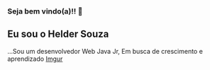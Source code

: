 ### Seja bem vindo(a)!! 👋
## Eu sou o Helder Souza
...Sou um desenvolvedor Web Java Jr, Em busca de crescimento e aprendizado 
[Imgur](https://i.imgur.com/STFT2Qk.png)

<!--
**Helder-Souza/Helder-Souza** is a ✨ _special_ ✨ repository because its `README.md` (this file) appears on your GitHub profile.

Here are some ideas to get you started:

- 🔭 I’m currently working on ...
- 🌱 I’m currently learning ...
- 👯 I’m looking to collaborate on ...
- 🤔 I’m looking for help with ...
- 💬 Ask me about ...
- 📫 How to reach me: ...
- 😄 Pronouns: ...
- ⚡ Fun fact: ...
-->

